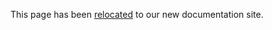 This page has been [relocated](https://developer.holochain.net/How_to_get_started_building_an_app) to our new documentation site.